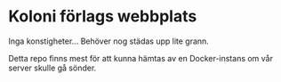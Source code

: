 # Koloni förlags webbplats

Inga konstigheter... Behöver nog städas upp lite grann.

Detta repo finns mest för att kunna hämtas av en Docker-instans om vår server skulle gå sönder.

